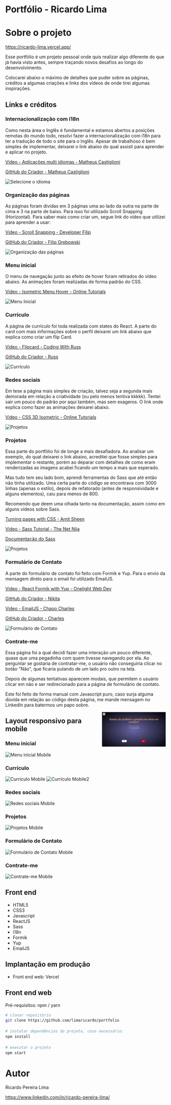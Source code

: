 # Portfólio - Ricardo Lima

# Sobre o projeto

https://ricardo-lima.vercel.app/

Esse portfólio é um projeto pessoal onde quis realizar algo diferente do que já havia visto antes, sempre traçando novos desafios ao longo do desenvolvimento.

Colocarei abaixo o máximo de detalhes que puder sobre as páginas, créditos a algumas criações e links dos vídeos de onde tirei algumas inspirações.

## Links e créditos

### Internacionalização com i18n
Como nesta área o Inglês é fundamental e estamos abertos a posições remotas do mundo todo, resolvi fazer a internacionalização com i18n para ter a tradução de todo o site para o Inglês. Apesar de trabalhoso é bem simples de implementar, deixarei o link abaixo do qual assisti para aprender e aplicar no projeto.

[Video - Aplicações multi idiomas - Matheus Castiglioni](https://www.youtube.com/watch?v=5p9EMWwieyo)

[GitHub do Criador - Matheus Castiglioni](https://github.com/mahenrique94)

![Selecione o idioma](https://i.imgur.com/IozpdWR.png)

### Organização das páginas

As páginas foram dividas em 3 páginas uma ao lado da outra na parte de cima e 3 na parte de baixo. Para isso foi utilizado Scroll Snapping (Horizontal).
Para saber mais como criar um, segue link do vídeo que utilizei para aprender a usar:

[Video - Scroll Snapping - Developer Filip](https://youtu.be/pNPkVQD7vlM)

[GitHub do Criador - Filip Grebowski](https://github.com/FilipGrebowski)

![Organização das páginas](https://i.imgur.com/T4rtQhR.png) 


### Menu inicial 
O menu de navegação junto ao efeito de hover foram retirados do vídeo abaixo. 
As animações foram realizadas de forma padrão do CSS.

[Video - Isometric Menu Hover - Online Tutorials](https://www.youtube.com/watch?v=MmdKeypSxE8)

![Menu Inicial](https://i.imgur.com/JJzu2p1.png) 


### Currículo
A página de currículo foi toda realizada com states do React. A parte do card com mais informações sobre o perfil deixarei um link abaixo que explica como criar um flip Card.


[Video - Flipcard - Coding With Russ](https://www.youtube.com/watch?v=NCLdf661ILE)

[GitHub do Criador - Russ](https://github.com/russs123)

![Currículo](https://i.imgur.com/hA7KdMZ.png)


### Redes sociais
Em tese a página mais simples de criação, talvez seja a segunda mais demorada em relação a criatividade (ou pelo menos tentiva kkkkk). Tentei sair um pouco do padrão por aqui também, mas sem exageros. O link onde explica como fazer as animações deixarei abaixo.

[Video - CSS 3D Isometric - Online Tutorials](https://www.youtube.com/watch?v=C8wSNZqktOM)

![Projetos](https://i.imgur.com/5MDpQ94.png)


### Projetos
Essa parte do portfólio foi de longe a mais desafiadora. Ao analisar um exemplo, do qual deixarei o link abaixo, acreditei que fosse simples para implementar o restante, porém ao deparar com detalhes de como eram renderizadas as imagens acabei ficando um tempo a mais que esperado.

Mas tudo tem seu lado bom, aprendi ferramentas do Sass que até então não tinha utilizado. Uma certa parte do código se encontrava com 3000 linhas (apenas o estilo), depois de refatorado (antes de responsividade e alguns elementos), caiu para menos de 800. 

Recomendo que deem uma olhada tanto na documentação, assim como em alguns vídeos sobre Sass.

[Turning pages with CSS - Amit Sheen](https://codepen.io/amit_sheen/pen/WNweryv)

[Video - Sass Tutorial - The Net Nija](https://www.youtube.com/watch?v=_kqN4hl9bGc&list=PL4cUxeGkcC9jxJX7vojNVK-o8ubDZEcNb&index=1)

[Documentação do Sass](https://sass-lang.com/)

![Projetos](https://i.imgur.com/c7mjGiN.png)


### Formulário de Contato   
A parte do formulário de contato foi feito com Formik e Yup. 
Para o envio da mensagem direto para o email foi utilizado EmailJS.

[Video - React Formik with Yup - Onelight Web Dev](https://www.youtube.com/watch?v=7Ophfq0lEAY)

[GitHub do Criador - Nikita](https://github.com/nikitapryymak)

[Video - EmailJS - Chaoo Charles](https://www.youtube.com/watch?v=bMq2riFCF90)

[GitHub do Criador - Charles](https://github.com/chaoocharles)

![Formulário de Contato](https://i.imgur.com/bSHEpkf.png) 


### Contrate-me
Essa página foi a qual decidi fazer uma interação um pouco diferente, quase que uma pegadinha com quem tivesse navegando por ela. 
Ao perguntar se gostaria de contratar-me, o usuário não conseguiria clicar no botão "Não", que ficaria pulando de um lado pro outro na tela. 

Depois de algumas tentativas aparecem modais, que permitem o usuário clicar em não e ser redirecionado para a página de formulário de contato.

Este foi feito de forma manual com Javascript puro, caso surja alguma dúvida em relação ao código desta página, me mande mensagem no LinkedIn para batermos um papo sobre.

<img align='right' src='./src/assets/no-gif.gif' width='200"'>


## Layout responsivo para mobile

### Menu inicial                                                                                                 
![Menu inicial Mobile](https://i.imgur.com/irVepy1.png) 

### Currículo
![Currículo Mobile](https://i.imgur.com/9KsNJPQ.png) 
![Currículo Mobile2](https://i.imgur.com/jX6hRKq.png) 

### Redes sociais                                                                                   
![Redes sociais Mobile](https://i.imgur.com/ORsyoUe.png) 

### Projetos
![Projetos Mobile](https://i.imgur.com/xJvL27j.png)

### Formulário de Contato
![Formulário de Contato Mobile](https://i.imgur.com/yoPJhgp.png)

### Contrate-me
![Contrate-me Mobile](https://i.imgur.com/FlaOZcS.png)


## Front end
- HTML5
- CSS3
- Javascript 
- ReactJS
- Sass
- i18n
- Formik
- Yup
- EmailJS

## Implantação em produção
- Front end web: Vercel

## Front end web
Pré-requisitos: npm / yarn

```bash
# clonar repositório
git clone https://github.com/limaricardo/portfolio

# instalar dependências do projeto, caso necessário:
npm install

# executar o projeto
npm start
```

# Autor

Ricardo Pereira Lima

https://www.linkedin.com/in/ricardo-pereira-lima/
